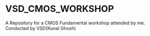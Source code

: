 # VSD_CMOS_WORKSHOP
A Repository for a CMOS Fundamental workshop attended by me. Conducted by VSD(Kunal Ghosh)
